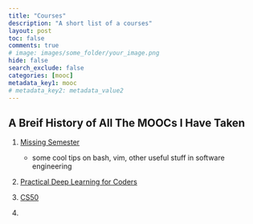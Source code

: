 ```yaml
---
title: "Courses"
description: "A short list of a courses"
layout: post
toc: false
comments: true
# image: images/some_folder/your_image.png
hide: false
search_exclude: false
categories: [mooc]
metadata_key1: mooc
# metadata_key2: metadata_value2
---
```


## A Breif History of All The MOOCs I Have Taken

1. [Missing Semester](https://missing.csail.mit.edu/)
	* some cool tips on  bash, vim, other useful stuff in software engineering

2. [Practical Deep Learning for Coders](https://course.fast.ai/)
3. [CS50](https://cs50.harvard.edu/x/2022/)
4. 
